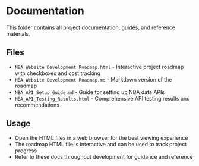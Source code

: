 # Documentation

This folder contains all project documentation, guides, and reference materials.

## Files

- `NBA Website Development Roadmap.html` - Interactive project roadmap with checkboxes and cost tracking
- `NBA Website Development Roadmap.md` - Markdown version of the roadmap
- `NBA_API_Setup_Guide.md` - Guide for setting up NBA data APIs
- `NBA_API_Testing_Results.html` - Comprehensive API testing results and recommendations

## Usage

- Open the HTML files in a web browser for the best viewing experience
- The roadmap HTML file is interactive and can be used to track project progress
- Refer to these docs throughout development for guidance and reference

